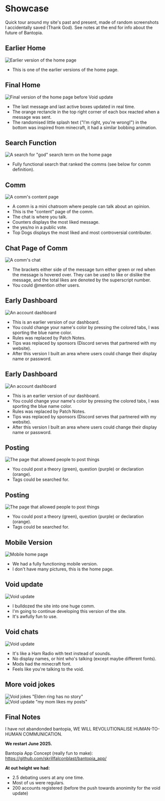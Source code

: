 # Showcase
Quick tour around my site's past and present, made of random screenshots I accidentally saved (Thank God). See notes at the end for info about the future of Bantopia.

## Earlier Home
![Earlier version of the home page](website_showcase/earlier_home.png)
- This is one of the earlier versions of the home page.

## Final Home
![Final version of the home page before Void update](website_showcase/final_home.png)
- The last message and last active boxes updated in real time.
- The orange rectancle in the top right corner of each box reacted when a message was sent.
- The randomised little splash text ("I'm right, you're wrong!") in the bottom was inspired from minecraft, it had a similar bobbing animation.

## Search Function
![A search for "god" search term on the home page](website_showcase/search.png)
- Fully functional search that ranked the comms (see below for comm definition).

## Comm
![A comm's content page](website_showcase/comm_about.png)
- A comm is a mini chatroom where people can talk about an opinion.
- This is the "content" page of the comm.
- The chat is where you talk.
- Counters displays the most liked message.
- the yes/no in a public vote.
- Top Dogs displays the most liked and most controversial contributer.

## Chat Page of Comm
![A comm's chat](website_showcase/comm_chat.png)
- The brackets either side of the message turn either green or red when the message is hovered over. They can be used to like or dislike the message, and the total likes are denoted by the superscript number.
- You could @mention other users.

## Early Dashboard
![An account dashboard](website_showcase/dashboard.png)
- This is an earlier version of our dashboard.
- You could change your name's color by pressing the colored tabs, I was sporting the blue name color.
- Rules was replaced by Patch Notes.
- Tips was replaced by sponsors (Discord serves that partnered with my website).
- After this version I built an area where users could change their display name or password.

## Early Dashboard
![An account dashboard](website_showcase/dashboard.png)
- This is an earlier version of our dashboard.
- You could change your name's color by pressing the colored tabs, I was sporting the blue name color.
- Rules was replaced by Patch Notes.
- Tips was replaced by sponsors (Discord serves that partnered with my website).
- After this version I built an area where users could change their display name or password.

## Posting
![The page that allowed people to post things](website_showcase/posting.png)
- You could post a theory (green), question (purple) or declaration (orange). 
- Tags could be searched for.

## Posting
![The page that allowed people to post things](website_showcase/posting.png)
- You could post a theory (green), question (purple) or declaration (orange). 
- Tags could be searched for.

 
## Mobile Version
![Mobile home page](website_showcase/mobile_home.png)
- We had a fully functioning mobile version.
- I don't have many pictures, this is the home page.

## Void update
![Void update](website_showcase/ello.png)
- I bulldozed the site into one huge comm.
- I'm going to continue developing this version of the site.
- It's awfully fun to use.

## Void chats
![Void update](website_showcase/chats.png)
- It's like a Ham Radio with text instead of sounds.
- No display names, or hint who's talking (except maybe different fonts).
- Mods had the minecraft font.
- Feels like you're talking to the void.

## More void jokes
![Void jokes "Elden ring has no story"](website_showcase/jokes.png)
![Void update "my mom likes my posts"](website_showcase/more_jokes.png)

## Final Notes

I have not abandonded bantopia, WE WILL REVOLUTIONALISE HUMAN-TO-HUMAN COMMUNICATION.

**We restart June 2025.**

Bantopia App Concept (really fun to make): https://github.com/skrillfalconblast/bantopia_app/

**At out height we had:**
- 2.5 debating users at any one time.
- Most of us were regulars.
- 200 accounts registered (before the push towards anonimity for the void update)
